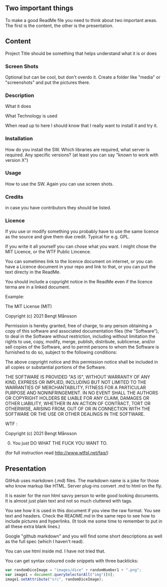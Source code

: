 ## Two important things
To make a good ReadMe file you need to think about two important areas.
The first is the content, the other is the presentation.

## Content
Project Title should be something that helps understand what it is or does

### Screen Shots
Optional but can be cool, but don't overdo it. Create a folder like "media" or "screenshots" and put the pictures there.

### Description
What it does

What Technology is used

When read up to here I should know that I really want to install it and try it.

### Installation
How do you install the SW. Which libraries are required, what server is required. Any specific versions? (at least you can say "known to work with version X")

### Usage
How to use the SW. Again you can use screen shots.

### Credits
in case you have contributors they should be listed.

### Licence
If you use or modify something you probably have to use the same licence as the source and give them due credit. Typical for e.g. GPL.

If you write it all yourself you can chose what you want. I might chose the MIT Licence, or the WTF Public Lincence.

You can sometimes link to the licence document on internet, or you can have a Licence document in your repo and link to that, or you can put the text directy in the ReadMe.

You should include a copyright notice in the ReadMe even if the licence terma are in a linked document.

Example:

The MIT License (MIT)

Copyright (c) 2021 Bengt Månsson

Permission is hereby granted, free of charge, to any person obtaining a copy
of this software and associated documentation files (the "Software"), to deal
in the Software without restriction, including without limitation the rights
to use, copy, modify, merge, publish, distribute, sublicense, and/or sell
copies of the Software, and to permit persons to whom the Software is
furnished to do so, subject to the following conditions:

The above copyright notice and this permission notice shall be included in
all copies or substantial portions of the Software.

THE SOFTWARE IS PROVIDED "AS IS", WITHOUT WARRANTY OF ANY KIND, EXPRESS OR
IMPLIED, INCLUDING BUT NOT LIMITED TO THE WARRANTIES OF MERCHANTABILITY,
FITNESS FOR A PARTICULAR PURPOSE AND NONINFRINGEMENT. IN NO EVENT SHALL THE
AUTHORS OR COPYRIGHT HOLDERS BE LIABLE FOR ANY CLAIM, DAMAGES OR OTHER
LIABILITY, WHETHER IN AN ACTION OF CONTRACT, TORT OR OTHERWISE, ARISING FROM,
OUT OF OR IN CONNECTION WITH THE SOFTWARE OR THE USE OR OTHER DEALINGS IN
THE SOFTWARE.

WTF :

Copyright (c) 2021 Bengt Månsson

0. You just DO WHAT THE FUCK YOU WANT TO.

(for full instruction read http://www.wtfpl.net/faq/)

## Presentation

GitHub uses markdown (.md) files. The markdown name is a joke for those who know markup like HTML. Server plug-ins convert .md to html on the fly.

It is easier for the non html savvy person to write good looking documents. It is almost just plain text and not so much cluttered with tags.

You see how it is used in this document if you view the raw format. You see text and headers. Check the README.md in the same repo to see how to include pictures and hyperlinks.
(It took me some time to remember to put in all these extra blank lines.)

Google "github markdown" and you will find some short descriptions as well as the full spec (which I haven't read).

You can use html inside md. I have not tried that.

You can get syntax coloured code snippets with three backticks:
```javascript
var randomDiceImage = "images/dice" + randomNumber1 + ".png";
var image1 = document.querySelectorAll("img")[0];
image1.setAttribute("src", randomDiceImage);
```

